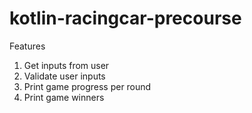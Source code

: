 # kotlin-racingcar-precourse

Features

1. Get inputs from user
2. Validate user inputs
3. Print game progress per round
4. Print game winners
